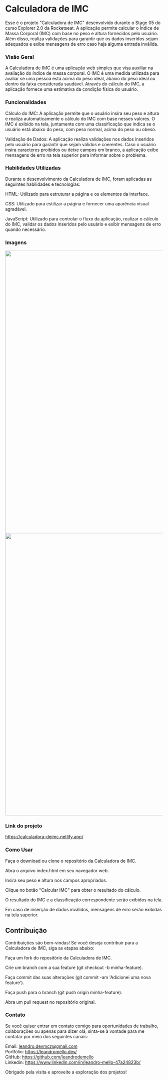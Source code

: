 # Calculadora de IMC
Esse é o projeto "Calculadora de IMC" desenvolvido durante o Stage 05 do curso Explorer 2.0 da Rocketseat. A aplicação permite calcular o Índice de Massa Corporal (IMC) com base no peso e altura fornecidos pelo usuário. Além disso, realiza validações para garantir que os dados inseridos sejam adequados e exibe mensagens de erro caso haja alguma entrada inválida.

### Visão Geral
A Calculadora de IMC é uma aplicação web simples que visa auxiliar na avaliação do índice de massa corporal. O IMC é uma medida utilizada para avaliar se uma pessoa está acima do peso ideal, abaixo do peso ideal ou dentro da faixa considerada saudável. Através do cálculo do IMC, a aplicação fornece uma estimativa da condição física do usuário.

### Funcionalidades
Cálculo do IMC: A aplicação permite que o usuário insira seu peso e altura e realiza automaticamente o cálculo do IMC com base nesses valores. O IMC é exibido na tela, juntamente com uma classificação que indica se o usuário está abaixo do peso, com peso normal, acima do peso ou obeso.

Validação de Dados: A aplicação realiza validações nos dados inseridos pelo usuário para garantir que sejam válidos e coerentes. Caso o usuário insira caracteres proibidos ou deixe campos em branco, a aplicação exibe mensagens de erro na tela superior para informar sobre o problema.

### Habilidades Utilizadas
Durante o desenvolvimento da Calculadora de IMC, foram aplicadas as seguintes habilidades e tecnologias:

HTML: Utilizado para estruturar a página e os elementos da interface.

CSS: Utilizado para estilizar a página e fornecer uma aparência visual agradável.

JavaScript: Utilizado para controlar o fluxo da aplicação, realizar o cálculo do IMC, validar os dados inseridos pelo usuário e exibir mensagens de erro quando necessário.

### Imagens 
<div align="center">
<img src="https://github.com/leandrodemello/calculadora-de-imc/assets/105759339/6729aafe-b2ba-48b5-ad50-8e44a99a7de7" width="900px" />
<img src="https://github.com/leandrodemello/calculadora-de-imc/assets/105759339/736261b3-e79d-46a6-8c76-6721ba9f4c26" width="900px" />
</div>

### Link do projeto
https://calculadora-deimc.netlify.app/

### Como Usar
Faça o download ou clone o repositório da Calculadora de IMC.

Abra o arquivo index.html em seu navegador web.

Insira seu peso e altura nos campos apropriados.

Clique no botão "Calcular IMC" para obter o resultado do cálculo.

O resultado do IMC e a classificação correspondente serão exibidos na tela.

Em caso de inserção de dados inválidos, mensagens de erro serão exibidas na tela superior.

## Contribuição
Contribuições são bem-vindas! Se você deseja contribuir para a Calculadora de IMC, siga as etapas abaixo:

Faça um fork do repositório da Calculadora de IMC.

Crie um branch com a sua feature (git checkout -b minha-feature).

Faça commit das suas alterações (git commit -am 'Adicionei uma nova feature').

Faça push para o branch (git push origin minha-feature).

Abra um pull request no repositório original.

### Contato
Se você quiser entrar em contato comigo para oportunidades de trabalho, colaborações ou apenas para dizer olá, sinta-se à vontade para me contatar por meio dos seguintes canais:

Email: leandro.devmcz@gmail.com </br>
Portfólio: https://leandromello.dev/ </br>
GitHub: https://github.com/leandrodemello </br>
Linkedin: https://www.linkedin.com/in/leandro-mello-47a24823b/

Obrigado pela visita e aproveite a exploração dos projetos!
